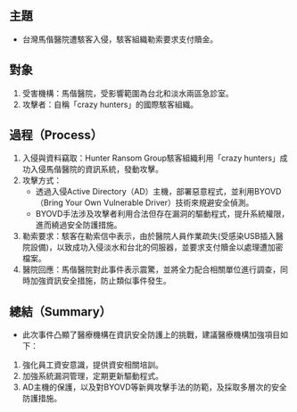 ## 主題
- 台灣馬偕醫院遭駭客入侵，駭客組織勒索要求支付贖金。

## 對象
1. 受害機構：馬偕醫院，受影響範圍為台北和淡水兩區急診室。
2. 攻擊者：自稱「crazy hunters」的國際駭客組織。

## 過程（Process）
1. 入侵與資料竊取：Hunter Ransom Group駭客組織利用「crazy hunters」成功入侵馬偕醫院的資訊系統，發動攻擊。
2. 攻擊方式：
   - 透過入侵Active Directory（AD）主機，部署惡意程式，並利用BYOVD（Bring Your Own Vulnerable Driver）技術來規避安全偵測。
   - BYOVD手法涉及攻擊者利用合法但存在漏洞的驅動程式，提升系統權限，進而繞過安全防護措施。
5. 勒索要求：駭客在勒索信中表示，由於醫院人員作業疏失(受感染USB插入醫院設備)，以致成功入侵淡水和台北的伺服器，並要求支付贖金以處理遭加密檔案。
6. 醫院回應：馬偕醫院對此事件表示震驚，並將全力配合相關單位進行調查，同時加強資訊安全措施，防止類似事件發生。

## 總結（Summary）
- 此次事件凸顯了醫療機構在資訊安全防護上的挑戰，建議醫療機構加強項目如下：
1. 強化員工資安意識，提供資安相關培訓。
2. 加強系統漏洞管理，定期更新驅動程式。
3. AD主機的保護，以及對BYOVD等新興攻擊手法的防範，及採取多層次的安全防護措施。

